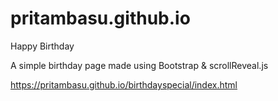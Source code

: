 # pritambasu.github.io
Happy Birthday

A simple birthday page made using Bootstrap & scrollReveal.js


https://pritambasu.github.io/birthdayspecial/index.html
